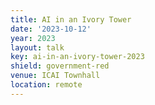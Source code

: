 ```yaml
---
title: AI in an Ivory Tower
date: '2023-10-12'
year: 2023
layout: talk
key: ai-in-an-ivory-tower-2023
shield: government-red
venue: ICAI Townhall
location: remote
---
```


